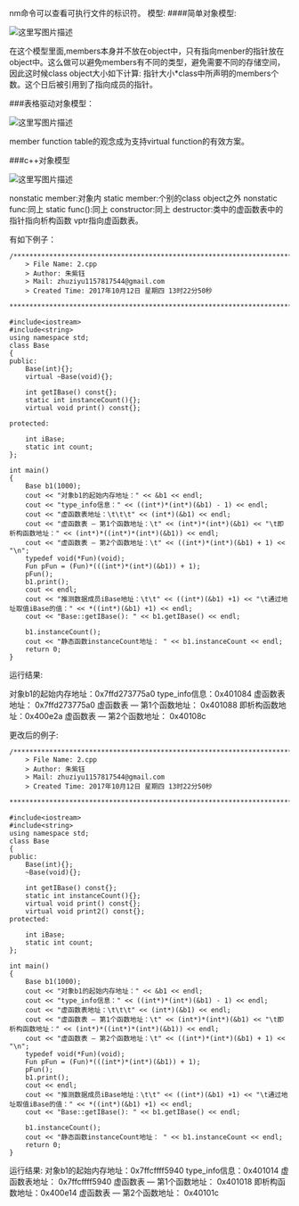nm命令可以查看可执行文件的标识符。
模型:
####简单对象模型:

![这里写图片描述](http://img.blog.csdn.net/20171011215048621?watermark/2/text/aHR0cDovL2Jsb2cuY3Nkbi5uZXQvemh1eml5dTExNTc4MTc1NDQ=/font/5a6L5L2T/fontsize/400/fill/I0JBQkFCMA==/dissolve/70/gravity/SouthEast)

在这个模型里面,members本身并不放在object中，只有指向menber的指针放在object中。这么做可以避免members有不同的类型，避免需要不同的存储空间，因此这时候class object大小如下计算:
指针大小*class中所声明的members个数。这个日后被引用到了指向成员的指针。

###表格驱动对象模型：

![这里写图片描述](http://img.blog.csdn.net/20171011215803855?watermark/2/text/aHR0cDovL2Jsb2cuY3Nkbi5uZXQvemh1eml5dTExNTc4MTc1NDQ=/font/5a6L5L2T/fontsize/400/fill/I0JBQkFCMA==/dissolve/70/gravity/SouthEast)

member function table的观念成为支持virtual function的有效方案。

###c++对象模型

![这里写图片描述](http://img.blog.csdn.net/20171012135916308?watermark/2/text/aHR0cDovL2Jsb2cuY3Nkbi5uZXQvemh1eml5dTExNTc4MTc1NDQ=/font/5a6L5L2T/fontsize/400/fill/I0JBQkFCMA==/dissolve/70/gravity/SouthEast)

nonstatic member:对象内
static member:个别的class object之外
nonstatic func:同上
static func():同上
constructor:同上
destructor:类中的虚函数表中的指针指向析构函数
vptr指向虚函数表。

有如下例子：

```
/*************************************************************************
	> File Name: 2.cpp
	> Author: 朱紫钰
	> Mail: zhuziyu1157817544@gmail.com
	> Created Time: 2017年10月12日 星期四 13时22分50秒
 ************************************************************************/

#include<iostream>
#include<string>
using namespace std;
class Base
{
public:
    Base(int){};
    virtual ~Base(void){};
 
    int getIBase() const{};
    static int instanceCount(){};
    virtual void print() const{};
 
protected:
 
    int iBase;
    static int count;
}; 

int main()
{
    Base b1(1000);
    cout << "对象b1的起始内存地址：" << &b1 << endl;
    cout << "type_info信息：" << ((int*)*(int*)(&b1) - 1) << endl;
    cout << "虚函数表地址：\t\t\t" << (int*)(&b1) << endl;
    cout << "虚函数表 — 第1个函数地址：\t" << (int*)*(int*)(&b1) << "\t即析构函数地址：" << (int*)*((int*)*(int*)(&b1)) << endl;
    cout << "虚函数表 — 第2个函数地址：\t" << ((int*)*(int*)(&b1) + 1) << "\n";
    typedef void(*Fun)(void);
    Fun pFun = (Fun)*(((int*)*(int*)(&b1)) + 1);
    pFun();
    b1.print();
    cout << endl;
    cout << "推测数据成员iBase地址：\t\t" << ((int*)(&b1) +1) << "\t通过地址取值iBase的值：" << *((int*)(&b1) +1) << endl;
    cout << "Base::getIBase(): " << b1.getIBase() << endl;

    b1.instanceCount();
    cout << "静态函数instanceCount地址： " << b1.instanceCount << endl;
    return 0;
}

```

运行结果:

对象b1的起始内存地址：0x7ffd273775a0
type_info信息：0x401084
虚函数表地址：			0x7ffd273775a0
虚函数表 — 第1个函数地址：	0x401088	即析构函数地址：0x400e2a
虚函数表 — 第2个函数地址：	0x40108c


更改后的例子:

```
/*************************************************************************
	> File Name: 2.cpp
	> Author: 朱紫钰
	> Mail: zhuziyu1157817544@gmail.com
	> Created Time: 2017年10月12日 星期四 13时22分50秒
 ************************************************************************/

#include<iostream>
#include<string>
using namespace std;
class Base
{
public:
    Base(int){};
    ~Base(void){};
 
    int getIBase() const{};
    static int instanceCount(){};
    virtual void print() const{};
    virtual void print2() const{};
protected:
 
    int iBase;
    static int count;
}; 

int main()
{
    Base b1(1000);
    cout << "对象b1的起始内存地址：" << &b1 << endl;
    cout << "type_info信息：" << ((int*)*(int*)(&b1) - 1) << endl;
    cout << "虚函数表地址：\t\t\t" << (int*)(&b1) << endl;
    cout << "虚函数表 — 第1个函数地址：\t" << (int*)*(int*)(&b1) << "\t即析构函数地址：" << (int*)*((int*)*(int*)(&b1)) << endl;
    cout << "虚函数表 — 第2个函数地址：\t" << ((int*)*(int*)(&b1) + 1) << "\n";
    typedef void(*Fun)(void);
    Fun pFun = (Fun)*(((int*)*(int*)(&b1)) + 1);
    pFun();
    b1.print();
    cout << endl;
    cout << "推测数据成员iBase地址：\t\t" << ((int*)(&b1) +1) << "\t通过地址取值iBase的值：" << *((int*)(&b1) +1) << endl;
    cout << "Base::getIBase(): " << b1.getIBase() << endl;

    b1.instanceCount();
    cout << "静态函数instanceCount地址： " << b1.instanceCount << endl;
    return 0;
}

```
运行结果:
对象b1的起始内存地址：0x7ffcffff5940
type_info信息：0x401014
虚函数表地址：			0x7ffcffff5940
虚函数表 — 第1个函数地址：	0x401018	即析构函数地址：0x400e14
虚函数表 — 第2个函数地址：	0x40101c




